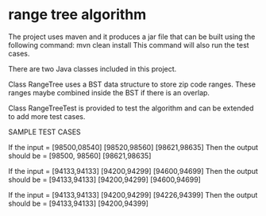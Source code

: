 # range tree algorithm

The project uses maven and it produces a jar file that can be built using the following command:
  mvn clean install
This command will also run the test cases.

There are two Java classes included in this project. 

Class RangeTree uses a BST data structure to store zip code ranges. These ranges maybe combined inside the BST if there is an overlap.

Class RangeTreeTest is provided to test the algorithm and can be extended to add more test cases.

SAMPLE TEST CASES

If the input = [98500,08540] [98520,98560] [98621,98635]
Then the output should be = [98500, 98560] [98621,98635] 

If the input = [94133,94133] [94200,94299] [94600,94699]
Then the output should be = [94133,94133] [94200,94299] [94600,94699] 

If the input = [94133,94133] [94200,94299] [94226,94399]
Then the output should be = [94133,94133] [94200,94399]
